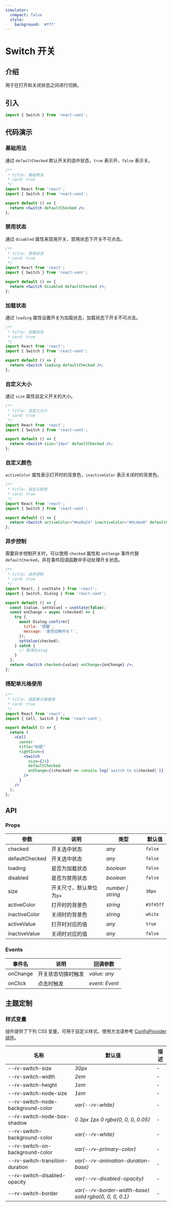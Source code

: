 ```yaml
---
simulator:
  compact: false
  style:
    background: '#fff'
---
```


# Switch 开关

## 介绍

用于在打开和关闭状态之间进行切换。

## 引入

```js
import { Switch } from 'react-vant';
```

## 代码演示

### 基础用法

通过 `defaultChecked` 默认开关的选中状态，`true` 表示开，`false` 表示关。

```jsx
/**
 * title: 基础用法
 * card: true
 */
import React from 'react';
import { Switch } from 'react-vant';

export default () => {
  return <Switch defaultChecked />;
};
```

### 禁用状态

通过 `disabled` 属性来禁用开关，禁用状态下开关不可点击。

```jsx
/**
 * title: 禁用状态
 * card: true
 */
import React from 'react';
import { Switch } from 'react-vant';

export default () => {
  return <Switch disabled defaultChecked />;
};
```

### 加载状态

通过 `loading` 属性设置开关为加载状态，加载状态下开关不可点击。

```jsx
/**
 * title: 加载状态
 * card: true
 */
import React from 'react';
import { Switch } from 'react-vant';

export default () => {
  return <Switch loading defaultChecked />;
};
```

### 自定义大小

通过 `size` 属性自定义开关的大小。

```jsx
/**
 * title: 自定义大小
 * card: true
 */
import React from 'react';
import { Switch } from 'react-vant';

export default () => {
  return <Switch size="24px" defaultChecked />;
};
```

### 自定义颜色

`activeColor` 属性表示打开时的背景色，`inactiveColor` 表示关闭时的背景色。

```jsx
/**
 * title: 自定义颜色
 * card: true
 */
import React from 'react';
import { Switch } from 'react-vant';

export default () => {
  return <Switch activeColor="#ee0a24" inactiveColor="#dcdee0" defaultChecked />;
};
```

### 异步控制

需要异步控制开关时，可以使用 `checked` 属性和 `onChange` 事件代替 `defaultChecked`，并在事件回调函数中手动处理开关状态。

```jsx
/**
 * title: 异步控制
 * card: true
 */
import React, { useState } from 'react';
import { Switch, Dialog } from 'react-vant';

export default () => {
  const [value, setValue] = useState(false);
  const onChange = async (checked) => {
    try {
      await Dialog.confirm({
        title: '提醒',
        message: '是否切换开关？',
      });
      setValue(checked);
    } catch {
      // 取消dialog
    }
  };
  return <Switch checked={value} onChange={onChange} />;
};
```

### 搭配单元格使用

```jsx
/**
 * title: 搭配单元格使用
 * card: true
 */
import React from 'react';
import { Cell, Switch } from 'react-vant';

export default () => {
  return (
    <Cell
      center
      title="标题"
      rightIcon={
        <Switch
          size={24}
          defaultChecked
          onChange={(checked) => console.log(`switch to ${checked}`)}
        />
      }
    />
  );
};
```

## API

### Props

| 参数           | 说明                     | 类型               | 默认值    |
| -------------- | ------------------------ | ------------------ | --------- |
| checked        | 开关选中状态             | _any_              | `false`   |
| defaultChecked | 开关选中状态             | _any_              | `false`   |
| loading        | 是否为加载状态           | _boolean_          | `false`   |
| disabled       | 是否为禁用状态           | _boolean_          | `false`   |
| size           | 开关尺寸，默认单位为`px` | _number \| string_ | `30px`    |
| activeColor    | 打开时的背景色           | _string_           | `#3f45ff` |
| inactiveColor  | 关闭时的背景色           | _string_           | `white`   |
| activeValue    | 打开时对应的值           | _any_              | `true`    |
| inactiveValue  | 关闭时对应的值           | _any_              | `false`   |

### Events

| 事件名   | 说明               | 回调参数       |
| -------- | ------------------ | -------------- |
| onChange | 开关状态切换时触发 | _value: any_   |
| onClick  | 点击时触发         | _event: Event_ |

## 主题定制

### 样式变量

组件提供了下列 CSS 变量，可用于自定义样式，使用方法请参考 [ConfigProvider 组件](#/zh-CN/config-provider)。

| 名称 | 默认值 | 描述 |
| --- | --- | --- |
| --rv-switch-size | _30px_ | - |
| --rv-switch-width | _2em_ | - |
| --rv-switch-height | _1em_ | - |
| --rv-switch-node-size | _1em_ | - |
| --rv-switch-node-background-color | _var(--rv-white)_ | - |
| --rv-switch-node-box-shadow | _0 3px 1px 0 rgba(0, 0, 0, 0.05)_ | - |
| --rv-switch-background-color | _var(--rv-white)_ | - |
| --rv-switch-on-background-color | _var(--rv-primary-color)_ | - |
| --rv-switch-transition-duration | _var(--rv-animation-duration-base)_ | - |
| --rv-switch-disabled-opacity | _var(--rv-disabled-opacity)_ | - |
| --rv-switch-border | _var(--rv-border-width-base) solid rgba(0, 0, 0, 0.1)_ | - |
